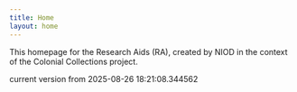 ```yaml
---
title: Home
layout: home
---
```


This homepage for the Research Aids (RA), created by NIOD in the context of the Colonial Collections project. 


current version from 2025-08-26 18:21:08.344562